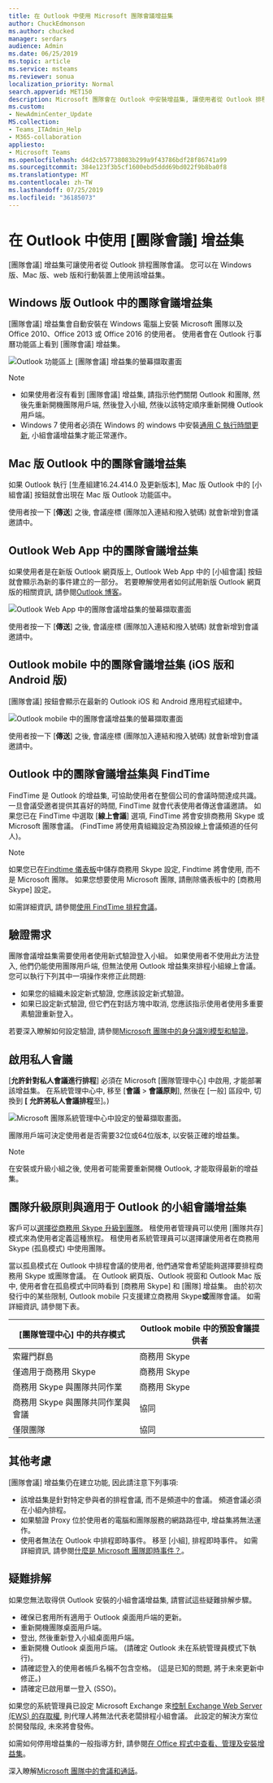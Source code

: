 ```yaml
---
title: 在 Outlook 中使用 Microsoft 團隊會議增益集
author: ChuckEdmonson
ms.author: chucked
manager: serdars
audience: Admin
ms.date: 06/25/2019
ms.topic: article
ms.service: msteams
ms.reviewer: sonua
localization_priority: Normal
search.appverid: MET150
description: Microsoft 團隊會在 Outlook 中安裝增益集, 讓使用者從 Outlook 排程團隊會議。
ms.custom:
- NewAdminCenter_Update
MS.collection:
- Teams_ITAdmin_Help
- M365-collaboration
appliesto:
- Microsoft Teams
ms.openlocfilehash: d4d2cb57738083b299a9f43786bdf28f86741a99
ms.sourcegitcommit: 384e123f3b5cf1600ebd5ddd69bd022f9b8ba0f8
ms.translationtype: MT
ms.contentlocale: zh-TW
ms.lasthandoff: 07/25/2019
ms.locfileid: "36185073"
---
```

<a name="use-the-teams-meeting-add-in-in-outlook"></a>在 Outlook 中使用 [團隊會議] 增益集
=======================================

[團隊會議] 增益集可讓使用者從 Outlook 排程團隊會議。 您可以在 Windows 版、Mac 版、web 版和行動裝置上使用該增益集。

## <a name="teams-meeting-add-in-in-outlook-for-windows"></a>Windows 版 Outlook 中的團隊會議增益集

[團隊會議] 增益集會自動安裝在 Windows 電腦上安裝 Microsoft 團隊以及 Office 2010、Office 2013 或 Office 2016 的使用者。 使用者會在 Outlook 行事曆功能區上看到 [團隊會議] 增益集。

![Outlook 功能區上 [團隊會議] 增益集的螢幕擷取畫面](media/Teams-add-in-for-Outlook.png)

> [!NOTE]
> - 如果使用者沒有看到 [團隊會議] 增益集, 請指示他們關閉 Outlook 和團隊, 然後先重新開機團隊用戶端, 然後登入小組, 然後以該特定順序重新開機 Outlook 用戶端。
> - Windows 7 使用者必須在 Windows 的 windows 中安裝[通用 C 執行時間更新](https://support.microsoft.com/help/2999226/update-for-universal-c-runtime-in-windows), 小組會議增益集才能正常運作。

## <a name="teams-meeting-add-in-in-outlook-for-mac"></a>Mac 版 Outlook 中的團隊會議增益集

如果 Outlook 執行 [生產組建16.24.414.0 及更新版本], Mac 版 Outlook 中的 [小組會議] 按鈕就會出現在 Mac 版 Outlook 功能區中。

使用者按一下 [**傳送**] 之後, 會議座標 (團隊加入連結和撥入號碼) 就會新增到會議邀請中。  

## <a name="teams-meeting-add-in-in-outlook-web-app"></a>Outlook Web App 中的團隊會議增益集

如果使用者是在新版 Outlook 網頁版上, Outlook Web App 中的 [小組會議] 按鈕就會顯示為新的事件建立的一部分。 若要瞭解使用者如何試用新版 Outlook 網頁版的相關資訊, 請參閱[Outlook 博客](https://techcommunity.microsoft.com/t5/Outlook-Blog/Designed-to-be-fast-The-Outlook-on-the-web-user-experience-gets/ba-p/234909?utm_source=t.co&utm_medium=referral)。

![Outlook Web App 中的團隊會議增益集的螢幕擷取畫面](media/teams-meeting-add-in-web.png)

使用者按一下 [**傳送**] 之後, 會議座標 (團隊加入連結和撥入號碼) 就會新增到會議邀請中。  

## <a name="teams-meeting-add-in-in-outlook-mobile-ios-and-android"></a>Outlook mobile 中的團隊會議增益集 (iOS 版和 Android 版)

[團隊會議] 按鈕會顯示在最新的 Outlook iOS 和 Android 應用程式組建中。

![Outlook mobile 中的團隊會議增益集的螢幕擷取畫面](media/teams-meeting-add-in-mobile.png)

使用者按一下 [**傳送**] 之後, 會議座標 (團隊加入連結和撥入號碼) 就會新增到會議邀請中。  

## <a name="teams-meeting-add-in-in-and-findtime-for-outlook"></a>Outlook 中的團隊會議增益集與 FindTime
FindTime 是 Outlook 的增益集, 可協助使用者在整個公司的會議時間達成共識。 一旦會議受邀者提供其喜好的時間, FindTime 就會代表使用者傳送會議邀請。 如果您已在 FindTime 中選取 [**線上會議**] 選項, FindTime 將會安排商務用 Skype 或 Microsoft 團隊會議。 (FindTime 將使用貴組織設定為預設線上會議頻道的任何人)。

> [!NOTE]  
> 如果您已在[Findtime 儀表板](https://findtime.microsoft.com/UserDashboard)中儲存商務用 Skype 設定, Findtime 將會使用, 而不是 Microsoft 團隊。 如果您想要使用 Microsoft 團隊, 請刪除儀表板中的 [商務用 Skype] 設定。

如需詳細資訊, 請參閱[使用 FindTime 排程會議](https://support.office.com/article/scheduling-meetings-with-findtime-4dc806ed-fde3-4ea7-8c5e-b5d1fddab4a6)。

## <a name="authentication-requirements"></a>驗證需求

團隊會議增益集需要使用者使用新式驗證登入小組。 如果使用者不使用此方法登入, 他們仍能使用團隊用戶端, 但無法使用 Outlook 增益集來排程小組線上會議。 您可以執行下列其中一項操作來修正此問題:

- 如果您的組織未設定新式驗證, 您應該設定新式驗證。
- 如果已設定新式驗證, 但它們在對話方塊中取消, 您應該指示使用者使用多重要素驗證重新登入。

若要深入瞭解如何設定驗證, 請參閱[Microsoft 團隊中的身分識別模型和驗證](identify-models-authentication.md)。

## <a name="enable-private-meetings"></a>啟用私人會議

[**允許針對私人會議進行排程**] 必須在 Microsoft [團隊管理中心] 中啟用, 才能部署該增益集。 在系統管理中心中, 移至 [**會議** > **會議原則**], 然後在 [一般] 區段中, 切換到 **[** **允許將私人會議排程**至]。)

![Microsoft 團隊系統管理中心中設定的螢幕擷取畫面。](media/teams-add-in-for-outlook-image1.png)

團隊用戶端可決定使用者是否需要32位或64位版本, 以安裝正確的增益集。

> [!NOTE]
> 在安裝或升級小組之後, 使用者可能需要重新開機 Outlook, 才能取得最新的增益集。

## <a name="teams-upgrade-policy-and-the-teams-meeting-add-in-for-outlook"></a>團隊升級原則與適用于 Outlook 的小組會議增益集

客戶可以[選擇從商務用 Skype 升級到團隊](upgrade-and-coexistence-of-skypeforbusiness-and-teams.md)。 租使用者管理員可以使用 [團隊共存] 模式來為使用者定義這種旅程。 租使用者系統管理員可以選擇讓使用者在商務用 Skype (孤島模式) 中使用團隊。 

當以孤島模式在 Outlook 中排程會議的使用者, 他們通常會希望能夠選擇要排程商務用 Skype 或團隊會議。 在 Outlook 網頁版、Outlook 視窗和 Outlook Mac 版中, 使用者會在孤島模式中同時看到 [商務用 Skype] 和 [團隊] 增益集。 由於初次發行中的某些限制, Outlook mobile 只支援建立商務用 Skype**或**團隊會議。 如需詳細資訊, 請參閱下表。

| [團隊管理中心] 中的共存模式 | Outlook mobile 中的預設會議提供者 |
| --------------------------------------|---------------------------------------------|
| 索羅門群島 | 商務用 Skype |
| 僅適用于商務用 Skype | 商務用 Skype |
| 商務用 Skype 與團隊共同作業 | 商務用 Skype |
| 商務用 Skype 與團隊共同作業與會議 | 協同 |
| 僅限團隊 | 協同 |

## <a name="other-considerations"></a>其他考慮

[團隊會議] 增益集仍在建立功能, 因此請注意下列事項:

- 該增益集是針對特定參與者的排程會議, 而不是頻道中的會議。 頻道會議必須在小組內排程。
- 如果驗證 Proxy 位於使用者的電腦和團隊服務的網路路徑中, 增益集將無法運作。
- 使用者無法在 Outlook 中排程即時事件。 移至 [小組], 排程即時事件。 如需詳細資訊, 請參閱[什麼是 Microsoft 團隊即時事件？](teams-live-events/what-are-teams-live-events.md)。

## <a name="troubleshooting"></a>疑難排解

如果您無法取得供 Outlook 安裝的小組會議增益集, 請嘗試這些疑難排解步驟。

- 確保已套用所有適用于 Outlook 桌面用戶端的更新。
- 重新開機團隊桌面用戶端。
- 登出, 然後重新登入小組桌面用戶端。
- 重新開機 Outlook 桌面用戶端。 (請確定 Outlook 未在系統管理員模式下執行)。
- 請確認登入的使用者帳戶名稱不包含空格。 (這是已知的問題, 將于未來更新中修正。)
- 請確定已啟用單一登入 (SSO)。

如果您的系統管理員已設定 Microsoft Exchange 來[控制 Exchange Web Server (EWS) 的存取權](https://docs.microsoft.com/en-us/exchange/client-developer/exchange-web-services/how-to-control-access-to-ews-in-exchange), 則代理人將無法代表老闆排程小組會議。 此設定的解決方案位於開發階段, 未來將會發佈。 

如需如何停用增益集的一般指導方針, 請參閱[在 Office 程式中查看、管理及安裝增益集](https://support.office.com/article/View-manage-and-install-add-ins-in-Office-programs-16278816-1948-4028-91E5-76DCA5380F8D)。

深入瞭解[Microsoft 團隊中的會議和通話](https://support.office.com/article/Meetings-and-calls-d92432d5-dd0f-4d17-8f69-06096b6b48a8)。
